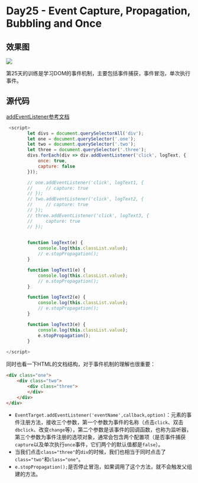 

# Day25 - Event Capture, Propagation, Bubbling and Once


## 效果图


![](http://om1c35wrq.bkt.clouddn.com/Snip20170813_2.png)

第25天的训练是学习DOM的事件机制，主要包括事件捕获，事件冒泡，单次执行事件。



## 源代码

[addEventListener参考文档](https://developer.mozilla.org/zh-CN/docs/Web/API/EventTarget/addEventListener)

```Javascript
 <script>
        let divs = document.querySelectorAll('div');
        let one = document.querySelector('.one');
        let two = document.querySelector('.two');
        let three = document.querySelector('.three');
        divs.forEach(div => div.addEventListener('click', logText, {
            once: true,
            capture: false
        }));

        // one.addEventListener('click', logText1, {
        //     // capture: true
        // });
        // two.addEventListener('click', logText2, {
        //     // capture: true
        // });
        // three.addEventListener('click', logText3, {
        //     capture: true
        // });

       
        function logText(e) {
            console.log(this.classList.value);
            // e.stopPropagation();
        }

        function logText1(e) {
            console.log(this.classList.value);
            // e.stopPropagation();
        }

        function logText2(e) {
            console.log(this.classList.value);
            // e.stopPropagation();
        }

        function logText3(e) {
            console.log(this.classList.value);
            e.stopPropagation();
        }
        
</script>
```
同时也看一下HTML的文档结构，对于事件机制的理解也很重要：

```html
<div class="one">
    <div class="two">
        <div class="three">
        </div>
    </div>
</div>
```
* `EventTarget.addEventListener('eventName',callback,option)`：元素的事件注册方法，接收三个参数，第一个参数为事件的名称（点击`click`、双击`dbclick`、改变`change`等），第二个参数是该事件的回调函数，也称为监听器，第三个参数为事件注册的选项对象，通常会包含两个配置项（是否事件捕获`capture`以及单次执行`once`事件，它们两个的默认值都是`false`）。
* 当我们点击`class="three"`的`div`的时候，我们也相当于同时点击了`class="two"`和`class="one"`。
* `e.stopPropagation();`是否停止冒泡，如果调用了这个方法，就不会触发父组建的方法。






